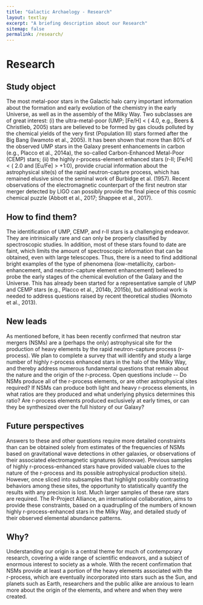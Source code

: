 ```yaml
---
title: "Galactic Archaelogy - Research"
layout: textlay
excerpt: "A briefing description about our Research"
sitemap: false
permalink: /research/
---
```


# Research

## Study object

The most metal-poor stars in the Galactic halo carry important information about the formation and early evolution of the chemistry in the early Universe, as well as in the assembly of the Milky Way. Two subclasses are of great interest: 
(i) the ultra-metal-poor (UMP; [Fe/H] < ( 4.0, e.g., Beers & Christlieb, 2005) stars are believed to be formed by gas clouds polluted by the chemical yields of the very first (Population III) stars formed after the Big Bang (Iwamoto et al., 2005). It has been shown that more than 80% of the observed UMP stars in the Galaxy present enhancements in carbon (e.g., Placco et al., 2014a), the so-called Carbon-Enhanced Metal-Poor (CEMP) stars; 
(ii) the highly r-process-element enhanced stars (r-II; [Fe/H] < ( 2.0 and [Eu/Fe] > +1:0), provide crucial information about the astrophysical site(s) of the rapid neutron-capture process, which has remained elusive since the seminal work of Burbidge et al. (1957). Recent observations of the electromagnetic counterpart of the first neutron star merger detected by LIGO can possibly provide the final piece of this cosmic chemical puzzle (Abbott et al., 2017; Shappee et al., 2017).

## How to find them?

The identification of UMP, CEMP, and r-II stars is a challenging endeavor. They are intrinsically rare and can only be properly classified by spectroscopic studies. In addition, most of these stars found to date are faint, which limits the amount of spectroscopic information that can be obtained, even with large telescopes. Thus, there is a need to find additional bright examples of the type of phenomena (low-metallicity, carbon-enhancement, and neutron-capture element enhancement) believed to probe the early stages of the chemical evolution of the Galaxy and the Universe. This has already been started for a representative sample of UMP and CEMP stars (e.g., Placco et al., 2014b, 2015b), but additional work is needed to address questions raised by recent theoretical studies (Nomoto et al., 2013).

## New leads

As mentioned before, it has been recently confirmed that neutron star mergers (NSMs) are a (perhaps the only) astrophysical site for the production of heavy elements by the rapid neutron-capture process (r-process). We plan to complete a survey that will identify and study a large number of highly r-process enhanced stars in the halo of the Milky Way, and thereby address numerous fundamental questions that remain about the nature and the origin of the r-process. 
Open questions include -- Do NSMs produce all of the r-process elements, or are other astrophysical sites required? If NSMs can produce both light and heavy r-process elements, in what ratios are they produced and what underlying physics determines this ratio? Are r-process elements produced exclusively at early times, or can they be synthesized over the full history of our Galaxy?

## Future perspectives

Answers to these and other questions require more detailed constraints than can be obtained solely from estimates of the frequencies of NSMs based on gravitational wave detections in other galaxies, or observations of their associated electromagnetic signatures (kilonovae). Previous samples of highly r-process-enhanced stars have provided valuable clues to the nature of the r-process and its possible astrophysical production site(s). However, once sliced into subsamples that highlight possibly contrasting behaviors among these sites, the opportunity to statistically quantify the results with any precision is lost. Much larger samples of these rare stars are required. The R-Project Alliance, an international collaboration, aims to provide these constraints, based on a quadrupling of the numbers of known highly r-process-enhanced stars in the Milky Way, and detailed study of their observed elemental abundance patterns.

## Why?

Understanding our origin is a central theme for much of contemporary research, covering a wide range of scientific endeavors, and a subject of enormous interest to society as a whole. With the recent confirmation that NSMs provide at least a portion of the heavy elements associated with the r-process, which are eventually incorporated into stars such as the Sun, and planets such as Earth, researchers and the public alike are anxious to learn more about the origin of the elements, and where and when they were created. 
